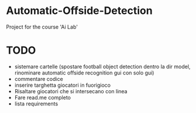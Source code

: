 # Automatic-Offside-Detection
Project for the course 'Ai Lab'

# TODO
- sistemare cartelle (spostare football object detection dentro la dir model, rinominare automatic offside recognition gui con solo gui)
- commentare codice
- inserire targhetta giocatori in fuorigioco
- Risaltare giocatori che si intersecano con linea
- Fare read.me completo
- lista requirements
